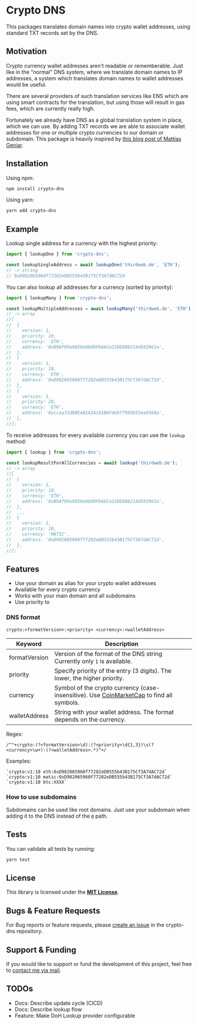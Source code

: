 # Crypto DNS

This packages translates domain names into crypto wallet addresses, using standard TXT records set by the DNS.

## Motivation

Crypto currency wallet addresses aren't readable or rememberable.
Just like in the "normal" DNS system, where we translate domain names to IP addresses, a system which translates domain names to wallet addresses would be useful.

There are several providers of such translation services like ENS which are using smart contracts for the translation, but using those will result in gas fees, which are currently really high.

Fortunately we already have DNS as a global translation system in place, which we can use. By adding TXT records we are able to associate wallet addresses for one or multiple crypto currencies to our domain or subdomain.
This package is heavily inspired by [this blog post of Mattias Geniar](https://ma.ttias.be/proposal-cryptocurrency-addresses-dns/).

## Installation

Using npm:

```bash
npm install crypto-dns
```

Using yarn:

```bash
yarn add crypto-dns
```

## Example

Lookup single address for a currency with the highest priority:

```typescript
import { lookupOne } from 'crypto-dns';

const lookupSingleAddress = await lookupOne('thirdweb.de', 'ETH');
// -> string
// 0xD982065960f77282eDB555b43B175Cf3A7dAC72d
```

You can also lookup all addresses for a currency (sorted by priority):

```typescript
import { lookupMany } from 'crypto-dns';

const lookupMultipleAddresses = await lookupMany('thirdweb.de', 'ETH');
// -> array
//[
//  {
//    version: 1,
//    priority: 10,
//    currency: 'ETH',
//    address: '0xB9Af69a9850a98d9Fb66Ce210E88021Ad583961a',
//  },
//  {
//    version: 1,
//    priority: 10,
//    currency: 'ETH',
//    address: '0xD982065960f77282eDB555b43B175Cf3A7dAC72d',
//  },
//  {
//    version: 1,
//    priority: 20,
//    currency: 'ETH',
//    address: '0xccaa72d80EeB1A2Ac91B6Fdebff995D55ea9368a',
//  },
//];
```

To receive addresses for every available currency you can use the `lookup` method:

```typescript
import { lookup } from 'crypto-dns';

const lookupResultForAllCurrencies = await lookup('thirdweb.de');
// -> array
//[
//  {
//    version: 1,
//    priority: 10,
//    currency: 'ETH',
//    address: '0xB9Af69a9850a98d9Fb66Ce210E88021Ad583961a',
//  },
//  ...
//  {
//    version: 1,
//    priority: 10,
//    currency: 'MATIC',
//    address: '0xD982065960f77282eDB555b43B175Cf3A7dAC72d',
//  },
//];
```

## Features

- Use your domain as alias for your crypto wallet addresses
- Available for every crypto currency
- Works with your main domain and all subdomains
- Use priority to

### DNS format

```
crypto:<formatVersion>:<priority> <currency>:<walletAddress>
```

| Keyword       | Description                                                                                                                             |
| ------------- | --------------------------------------------------------------------------------------------------------------------------------------- |
| formatVersion | Version of the format of the DNS string Currently only `1` is available.                                                                |
| priority      | Specify priority of the entry (3 digits). The lower, the higher priority.                                                               |
| currency      | Symbol of the crypto currency (case-insensitive). Use [CoinMarketCap](https://coinmarketcap.com/de/all/views/all/) to find all symbols. |
| walletAddress | String with your wallet address. The format depends on the currency.                                                                    |

Regex:

```regex
/^"+crypto:(?<formatVersion>\d):(?<priority>\d{1,3})\s(?<currency>\w+):(?<walletAddress>.*)"+/
```

Examples:

```
`crypto:v1:10 eth:0xD982065960f77282eDB555b43B175Cf3A7dAC72d`
`crypto:v1:10 matic:0xD982065960f77282eDB555b43B175Cf3A7dAC72d`
`crypto:v1:10 btc:XXXX`
```

### How to use subdomains

Subdomains can be used like root domains. Just use your subdomain when adding it to the DNS instead of the `@` path.

## Tests

You can validate all tests by running:

```bash
yarn test
```

## License

This library is licensed under the [**MIT License**](https://github.com/LuckyF/crypto-dns/blob/main/LICENSE.md).

## Bugs & Feature Requests

For Bug reports or feature requests, please [create an issue](https://github.com/LuckyF/crypto-dns/issues) in the crypto-dns repository.

## Support & Funding

If you would like to support or fund the development of this project, feel free to [contact me via mail](mailto:hey@frischknecht.dev?subject=Support%20Crypto-DNS).

## TODOs

- Docs: Describe update cycle (CICD)
- Docs: Describe lookup flow
- Feature: Make DoH Lookup provider configurable
